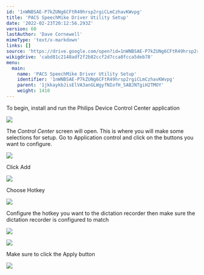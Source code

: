 ```yaml
---
id: '1nWNBSAE-P7kZUNg6CFtR49hrsp2rgiCLmCzhavKWvpg'
title: 'PACS SpeechMike Driver Utility Setup'
date: '2022-02-23T20:12:56.293Z'
version: 60
lastAuthor: 'Dave Cornewell'
mimeType: 'text/x-markdown'
links: []
source: 'https://drive.google.com/open?id=1nWNBSAE-P7kZUNg6CFtR49hrsp2rgiCLmCzhavKWvpg'
wikigdrive: 'cabd81c2148adf2f2b82ccf2d7cca8fcca5deb78'
menu:
  main:
    name: 'PACS SpeechMike Driver Utility Setup'
    identifier: '1nWNBSAE-P7kZUNg6CFtR49hrsp2rgiCLmCzhavKWvpg'
    parent: '1jkkaykbJisElVA3anGLWgyfNIofH_SABJNTgiH2TMOY'
    weight: 1410
---
```

To begin, install and run the Philips Device Control Center application
  
![](../pacs-speechmike-driver-utility-setup.assets/10000201000001600000005819712CA6D5DDF8A3.png)  


The *Control Center* screen will open. This is where you will make some selections for setup. Go to Application control and click on the buttons you want to configure.
  
![](../pacs-speechmike-driver-utility-setup.assets/100002010000032600000223D5A2F0AADCF9767B.png)  




Click Add
  
![](../pacs-speechmike-driver-utility-setup.assets/100002010000025B0000015915BE29053DDBC39A.png)  


Choose Hotkey
  
![](../pacs-speechmike-driver-utility-setup.assets/10000201000001F90000009D9786FB7102A1F154.png)  


Configure the hotkey you want to the dictation recorder then make sure the dictation recorder is configured to match
  
![](../pacs-speechmike-driver-utility-setup.assets/10000201000003B200000178886C62F3522D385E.png)  


  
![](../pacs-speechmike-driver-utility-setup.assets/1000020100000256000000FA62FD8AA6AE120EE3.png)  



Make sure to click the Apply button
  
![](../pacs-speechmike-driver-utility-setup.assets/10000201000000EE00000128FFAD667BC80E6487.png)  


